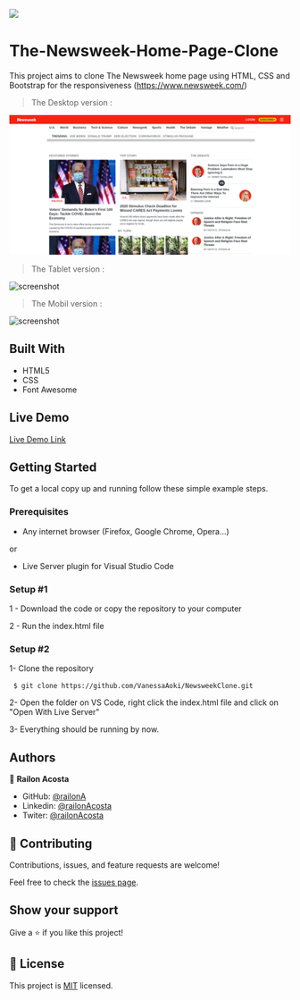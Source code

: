 
![](https://img.shields.io/badge/Microverse-blueviolet)

# The-Newsweek-Home-Page-Clone


This project aims to clone The Newsweek home page using HTML, CSS and Bootstrap for the responsiveness (https://www.newsweek.com/) 

> The Desktop version :
 
![screenshot](./images/screenshot-desk.png)

> The Tablet version :

![screenshot](./assets/imgs/screenshot-tab.jpg)

> The Mobil version :

![screenshot](./assets/imgs/screenshot-mob.jpg)

## Built With

- HTML5
- CSS
- Font Awesome

## Live Demo

[Live Demo Link](https://railona.github.io/BootStrap-Page-Newsweek/)



## Getting Started

To get a local copy up and running follow these simple example steps.

### Prerequisites

- Any internet browser (Firefox, Google Chrome, Opera...)

or 

- Live Server plugin for Visual Studio Code 

### Setup #1


1 - Download the code or copy the repository to your computer

2 - Run the index.html file


### Setup #2


1- Clone the repository
```
 $ git clone https://github.com/VanessaAoki/NewsweekClone.git
```

2- Open the folder on VS Code, right click the index.html file and click on "Open With Live Server"

3- Everything should be running by now. 

## Authors

👤 **Railon Acosta**

- GitHub: [@railonA](https://github.com/RailonA)
- Linkedin: [@railonAcosta](https://www.linkedin.com/in/railon-acosta-81265180/)
- Twiter: [@railonAcosta](https://twitter.com/RailonAcosta)




## 🤝 Contributing

Contributions, issues, and feature requests are welcome!

Feel free to check the [issues page](https://github.com/VanessaAoki/NewsweekClone/issues).

## Show your support

Give a ⭐️ if you like this project!

## 📝 License

This project is [MIT](LICENSE) licensed.